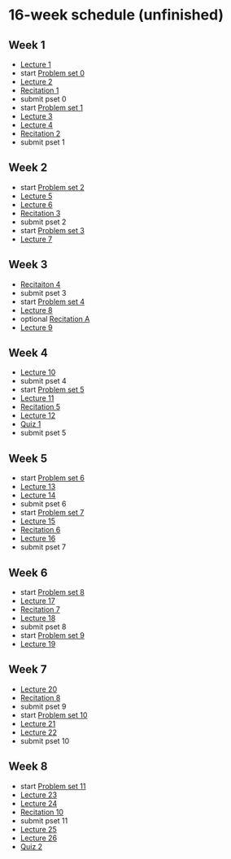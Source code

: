 # 16-week schedule (unfinished)

## Week 1

 - [Lecture 1](/lectures/lecture-1)
 - start [Problem set 0](/problem-sets/problem-set-0)
 - [Lecture 2](/lectures/lecture-2)
 - [Recitation 1](/recitations/recitation-1)
 - submit pset 0
 - start [Problem set 1](/problem-sets/problem-set-1)
 - [Lecture 3](/lectures/lecture-3)
 - [Lecture 4](/lectures/lecture-4)
 - [Recitation 2](/recitations/recitation-2)
 - submit pset 1

## Week 2

 - start [Problem set 2](/problem-sets/problem-set-2)
 - [Lecture 5](/lectures/lecture-5)
 - [Lecture 6](/lectures/lecture-6)
 - [Recitation 3](/recitations/recitation-3)
 - submit pset 2
 - start [Problem set 3](/problem-sets/problem-set-3)
 - [Lecture 7](/lectures/lecture-7)

## Week 3

 - [Recitaiton 4](/recitations/recitation-4)
 - submit pset 3
 - start [Problem set 4](/problem-sets/problem-set-4)
 - [Lecture 8](/lectures/lecture-8)
 - optional [Recitation A](/recitations/recitation-a)
 - [Lecture 9](/lectures/lecture-9)

## Week 4

 - [Lecture 10](/lectures/lecture-10)
 - submit pset 4
 - start [Problem set 5](/problem-sets/problem-set-5)
 - [Lecture 11](/lectures/lecture-11)
 - [Recitation 5](/recitations/recitation-5)
 - [Lecture 12](/lectures/lecture-12)
 - [Quiz 1](/quizzes/quiz-1)
 - submit pset 5
 
## Week 5

 - start [Problem set 6](/problem-sets/problem-set-6)
 - [Lecture 13](/lectures/lecture-13)
 - [Lecture 14](/lectures/lecture-14)
 - submit pset 6
 - start [Problem set 7](/problem-sets/problem-set-7)
 - [Lecture 15](/lectures/lecture-15)
 - [Recitation 6](/recitations/recitation-6)
 - [Lecture 16](/lectures/lecture-16)
 - submit pset 7

## Week 6

 - start [Problem set 8](/problem-sets/problem-set-8)
 - [Lecture 17](/lectures/lecture-17)
 - [Recitation 7](/recitations/recitation-7)
 - [Lecture 18](/lectures/lecture-18)
 - submit pset 8
 - start [Problem set 9](/problem-sets/problem-set-9)
 - [Lecture 19](/lectures/lecture-19)

## Week 7

 - [Lecture 20](/lectures/lecture-20)
 - [Recitation 8](/recitations/recitation-8)
 - submit pset 9
 - start [Problem set 10](/problem-sets/problem-set-10)
 - [Lecture 21](/lectures/lecture-21)
 - [Lecture 22](/lectures/lecture-22)
 - submit pset 10

## Week 8

 - start [Problem set 11](/problem-sets/problem-set-11)
 - [Lecture 23](/lectures/lecture-23)
 - [Lecture 24](/lectures/lecture-24)
 - [Recitation 10](/recitations/recitation-10)
 - submit pset 11
 - [Lecture 25](/lectures/lecture-25)
 - [Lecture 26](/lectures/lecture-26)
 - [Quiz 2](/quizzes/quiz-2)
